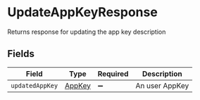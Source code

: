 # UpdateAppKeyResponse

Returns response for updating the app key description


## Fields

| Field                                   | Type                                    | Required                                | Description                             |
| --------------------------------------- | --------------------------------------- | --------------------------------------- | --------------------------------------- |
| `updatedAppKey`                         | [AppKey](../../models/shared/appkey.md) | :heavy_minus_sign:                      | An user AppKey                          |